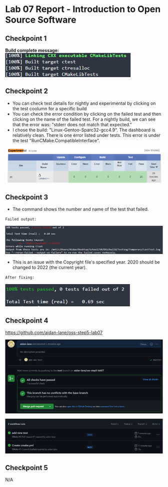 # Lab 07 Report - Introduction to Open Source Software

## Checkpoint 1
**Build complete message:**\
![](build.png)

## Checkpoint 2
- You can check test details for nightly and experimental by clicking on the test coolumn
for a specific build
- You can check the error condition by clicking on the failed test and then clicking on the name of the failed test. For a nightly build, we can see that the error was: "stderr does not match that expected."
- I chose the build: "Linux-Gentoo-Sparc32-gcc4.9". The dashboard is relatively clean. There is one error listed under tests. This error is under the test "RunCMake.CompatibleInterface".

![](exp.png)

## Checkpoint 3

- The command shows the number and name of the test that failed.

`Failed output:`

![](testfail.png)
- This is an issue with the Copyright file's specified year. 2020 should be changed to 2022 (the current year).

`After fixing:`

![](testgood.png)

## Checkpoint 4
https://github.com/aidan-lane/oss-step5-lab07

![](pr.png)

![](pr2.png)

## Checkpoint 5
N/A

